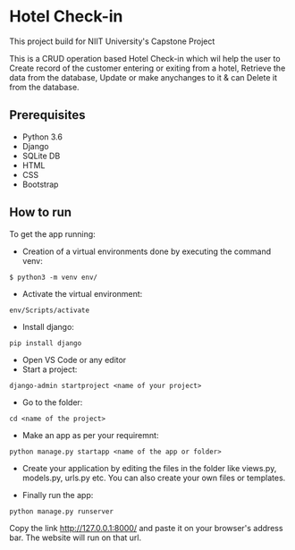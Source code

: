# Hotel Check-in
This project build for NIIT University's Capstone Project

This is a CRUD operation based Hotel Check-in which wil help the user to Create record of the customer entering or exiting from a hotel, Retrieve the data from the database, Update or make anychanges to it & can Delete it from the database. 

## Prerequisites
- Python 3.6 
- Django
- SQLite DB
- HTML
- CSS
- Bootstrap

## How to run
To get the app running:

- Creation of a virtual environments done by executing the command venv:
``` 
$ python3 -m venv env/
```
- Activate the virtual environment:
```
env/Scripts/activate
```
- Install django:
```
pip install django
```
- Open VS Code or any editor
- Start a project:
```
django-admin startproject <name of your project>
```
- Go to the folder:
```
cd <name of the project>
```
- Make an app as per your requiremnt:
```
python manage.py startapp <name of the app or folder>
```
- Create your application by editing the files in the folder like views.py, models.py, urls.py etc. You can also create your own files or templates.

- Finally run the app:
```
python manage.py runserver
```
Copy the link http://127.0.0.1:8000/ and paste it on your browser's address bar. The website will run on that url.
